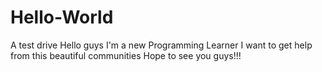 # Hello-World
A test drive
Hello guys I'm a new Programming Learner
I want to get help from this beautiful communities
Hope to see you guys!!!
